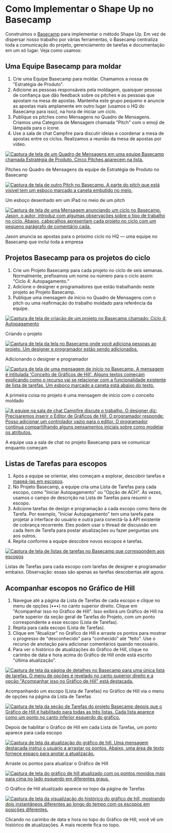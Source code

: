 # Como Implementar o Shape Up no Basecamp

Construímos o [Basecamp](https://basecamp.com/) para implementar o método Shape Up. Em vez de dispersar nosso trabalho por várias ferramentas, o Basecamp centraliza toda a comunicação do projeto, gerenciamento de tarefas e documentação em um só lugar. Veja como usamos:

## Uma Equipe Basecamp para moldar

1. Crie uma Equipe Basecamp para moldar. Chamamos a nossa de "Estratégia de Produto".
2. Adicione as pessoas responsáveis pela moldagem, quaisquer pessoas de confiança que dão feedback sobre os pitches e as pessoas que apostam na mesa de apostas. Mantenha este grupo pequeno e anuncie as apostas mais amplamente em outro lugar (usamos o HQ do Basecamp para isso), na hora de iniciar um ciclo.
3. Publique os pitches como Mensagens no Quadro de Mensagens. Criamos uma Categoria de Mensagem chamada "Pitch" com o emoji de lâmpada para o ícone.
4. Use a sala de chat Campfire para discutir ideias e coordenar a mesa de apostas entre os ciclos. Realizamos a reunião da mesa de apostas por vídeo.

[![Captura de tela de um Quadro de Mensagens em uma equipe Basecamp chamada Estratégia de Produto. Cinco Pitches aparecem na lista.](../assets/message_board-a06e9431a81441c11011bd5ca2fcb1498b855124ebb7a0ad1e2ab68ddb0b66fd.png)](../assets/message_board-a06e9431a81441c11011bd5ca2fcb1498b855124ebb7a0ad1e2ab68ddb0b66fd.png)

Pitches no Quadro de Mensagens da equipe de Estratégia de Produto no Basecamp

[![Captura de tela de outro Pitch no Basecamp. A parte do pitch que está visível tem um esboço marcado a caneta embutido no meio.](../assets/sketches_in_message-44bbfe2f97a960cd88aa15b7e1fc11371d13c1af9ab1008a687ba83adca1df40.png)](../assets/sketches_in_message-44bbfe2f97a960cd88aa15b7e1fc11371d13c1af9ab1008a687ba83adca1df40.png)

Um esboço desenhado em um iPad no meio de um pitch

[![Captura de tela de uma Mensagem anunciando um ciclo no Basecamp. Jason, o autor, introduz com algumas observações sobre o tipo de trabalho no ciclo. Abaixo, cabeçalhos apresentam cada projeto no ciclo com um pequeno parágrafo de comentário cada.](../assets/announcement-1b41353bfc24684f2f58dcde6e280ae706e20f60925ed7c47b6adb34e45d948b.png)](../assets/announcement-1b41353bfc24684f2f58dcde6e280ae706e20f60925ed7c47b6adb34e45d948b.png)

Jason anuncia as apostas para o próximo ciclo no HQ — uma equipe no Basecamp que inclui toda a empresa

## Projetos Basecamp para os projetos do ciclo

1. Crie um Projeto Basecamp para cada projeto no ciclo de seis semanas. Normalmente, prefixamos um nome ou número para o ciclo assim: "Ciclo 4: Autopagamento."
2. Adicione o designer e programadores que estão trabalhando neste projeto ao Projeto Basecamp.
3. Publique uma mensagem de início no Quadro de Mensagens com o pitch ou uma reafirmação do trabalho moldado para referência da equipe.

[![Captura de tela de criação de um projeto no Basecamp chamado: Ciclo 4: Autopagamento](../assets/creating_project-e8ef758fd3abe4d9ebe479b55a630ce2dde6a1a83c9df4fef131ebb6e44b72cb.png)](../assets/creating_project-e8ef758fd3abe4d9ebe479b55a630ce2dde6a1a83c9df4fef131ebb6e44b72cb.png)

Criando o projeto

[![Captura de tela da tela no Basecamp onde você adiciona pessoas ao projeto. Um designer e programador estão sendo adicionados.](../assets/adding_people-64aae826d8c722a95e3747c22213bc304cf05e443b1deffe2bb368e3b58312c5.png)](../assets/adding_people-64aae826d8c722a95e3747c22213bc304cf05e443b1deffe2bb368e3b58312c5.png)

Adicionando o designer e programador

[![Captura de tela de uma mensagem de início no Basecamp. A mensagem é intitulada 'Conceito de Gráficos de Hill'. Alguns textos começam explicando como o recurso vai se relacionar com a funcionalidade existente de lista de tarefas. Um esboço marcado a caneta está abaixo do texto.](../assets/concept_message-6701d89c76753bc47de6e41a1daca7f59611bcaa7c209514e0e41ca0bdfad48f.png)](../assets/concept_message-6701d89c76753bc47de6e41a1daca7f59611bcaa7c209514e0e41ca0bdfad48f.png)

A primeira coisa no projeto é uma mensagem de início com o conceito moldado

[![A equipe na sala de chat Campfire discute o trabalho. O designer diz: Precisaremos inserir o Editor de Gráficos de Hill. O programador responde: Posso adicionar um controlador vazio para o editor. O programador continua compartilhando alguns pensamentos iniciais sobre como modelar os atributos.](../assets/where_to_start-3f152d1d0df2ca09a6e8576cfe152b0d66b6e24e3eca2edf0cff89bfb29febd5.png)](../assets/where_to_start-3f152d1d0df2ca09a6e8576cfe152b0d66b6e24e3eca2edf0cff89bfb29febd5.png)

A equipe usa a sala de chat no projeto Basecamp para se comunicar enquanto começam

## Listas de Tarefas para escopos

1. Após a equipe se orientar, eles começam a explorar, descobrir tarefas e [mapeá-las em escopos](https://basecamp.com/shapeup/3.3-chapter-12).
2. No Projeto Basecamp, a equipe cria uma Lista de Tarefas para cada escopo, como "Iniciar Autopagamento" ou "Opção de ACH". Às vezes, usamos o campo de descrição na Lista de Tarefas para resumir o escopo.
3. Adicione tarefas de design e programação a cada escopo como Itens de Tarefa. Por exemplo, "Iniciar Autopagamento" tem uma tarefa para projetar a interface do usuário e outra para conectá-la à API existente de cobrança recorrente. Eles podem usar o thread de discussão em cada Item de Tarefa para postar atualizações ou fazer perguntas uns aos outros.
4. Repita conforme a equipe descobre novos escopos e tarefas.

[![Captura de tela de listas de tarefas no Basecamp que correspondem aos escopos](../assets/scopes_as_lists-e7df4e5b6e066746f0d5af71b61bcfa684e919bdf95af968a76473d3dc527336.png)](../assets/scopes_as_lists-e7df4e5b6e066746f0d5af71b61bcfa684e919bdf95af968a76473d3dc527336.png)

Listas de Tarefas para cada escopo com tarefas de designer e programador embaixo. Observação: essas são apenas as tarefas descobertas até agora.

## Acompanhar escopos no Gráfico de Hill

1. Navegue até a página da Lista de Tarefas de cada escopo e clique no menu de opções (•••) no canto superior direito. Clique em "Acompanhar isso no Gráfico de Hill". Isso exibirá um Gráfico de Hill na parte superior da seção geral de Tarefas do Projeto, com um ponto correspondente a esse escopo (Lista de Tarefas).
2. Repita para cada escopo (Lista de Tarefas).
3. Clique em "Atualizar" no Gráfico de Hill e arraste os pontos para mostrar o progresso de "desconhecido" para "conhecido" até "feito". Use o recurso de anotação para adicionar comentários quando necessário.
4. Para ver o histórico de atualizações do Gráfico de Hill, clique no carimbo de data e hora acima do Gráfico de Hill onde está escrito "última atualização".

[![Captura de tela da página de detalhes no Basecamp para uma única lista de tarefas. O menu de opções é revelado no canto superior direito e a opção "Acompanhar isso no Gráfico de Hill" está destacada.](../assets/tracking_on_hill-0f621c00fd875d6d55082d1362b4174fea59354ac06fe0b4b50c27473cae5e07.png)](../assets/tracking_on_hill-0f621c00fd875d6d55082d1362b4174fea59354ac06fe0b4b50c27473cae5e07.png)

Acompanhando um escopo (Lista de Tarefas) no Gráfico de Hill via o menu de opções na página da Lista de Tarefas

[![Captura de tela da seção de Tarefas do projeto Basecamp depois que o Gráfico de Hill é habilitado para todas as três listas. Cada lista aparece como um ponto no canto inferior esquerdo do gráfico.](../assets/hill_enabled-193434710093d3297d57f9fd5d0a00edc3a2b1fe3154bb39c550099763888e91.png)](../assets/hill_enabled-193434710093d3297d57f9fd5d0a00edc3a2b1fe3154bb39c550099763888e91.png)

Depois de habilitar o Gráfico de Hill em cada Lista de Tarefas, um ponto aparece para cada escopo

[![Captura de tela da atualização do gráfico de hill. Uma mensagem destacada instrui o usuário a arrastar os pontos. Abaixo, uma área de texto fornece espaço para anotar a atualização.](../assets/updating_hill-ea82743dbe9160785fa2e6efce93d55224aaa519c7956cbc848abbbba5fbc1dd.png)](../assets/updating_hill-ea82743dbe9160785fa2e6efce93d55224aaa519c7956cbc848abbbba5fbc1dd.png)

Arraste os pontos para atualizar o Gráfico de Hill

[![Captura de tela do gráfico de hill atualizado com os pontos movidos mais para cima no lado esquerdo em diferentes graus.](../assets/updated_hill-d19d82544a354d7ef16d62d7294727a1e538afdb0fffaa262fa509c8e859b664.png)](../assets/updated_hill-d19d82544a354d7ef16d62d7294727a1e538afdb0fffaa262fa509c8e859b664.png)

O Gráfico de Hill atualizado aparece no topo da página de Tarefas

[![Captura de tela da visualização do histórico do gráfico de hill, mostrando dois instantâneos diferentes ao longo do tempo com os escopos em posições diferentes.](../assets/hill_history-68290776bbb50c0576e701d1c23277ad7482ce07fc2b4f529fba8044adcf2e0f.png)](../assets/hill_history-68290776bbb50c0576e701d1c23277ad7482ce07fc2b4f529fba8044adcf2e0f.png)

Clicando no carimbo de data e hora no topo do Gráfico de Hill, você vê um histórico de atualizações. A mais recente fica no topo.
